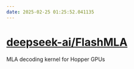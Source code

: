 ```yaml
---
date: 2025-02-25 01:25:52.041135
---
```


# [deepseek-ai/FlashMLA](https://github.com/deepseek-ai/FlashMLA)

MLA decoding kernel for Hopper GPUs